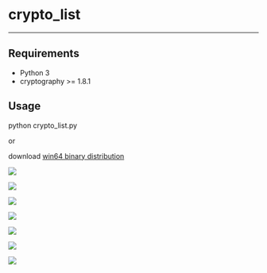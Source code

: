 # crypto_list
---

## Requirements

- Python 3
- cryptography >= 1.8.1

## Usage

python crypto_list.py

or

download [win64 binary distribution](http://www.pedroboechat.com/downloads/crypto_list.zip)

![](http://www.pedroboechat.com/images/crypto-list-1.png)

![](http://www.pedroboechat.com/images/crypto-list-2.png)

![](http://www.pedroboechat.com/images/crypto-list-3.png)

![](http://www.pedroboechat.com/images/crypto-list-.png)

![](http://www.pedroboechat.com/images/crypto-list-5.png)

![](http://www.pedroboechat.com/images/crypto-list-6.png)

![](http://www.pedroboechat.com/images/crypto-list-7.png)

